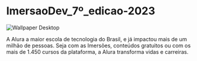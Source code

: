 # ImersaoDev_7º_edicao-2023

![Wallpaper Desktop](https://github.com/darneees/ImersaoDev_7-_edi-o-2023/assets/79709843/d365734c-7937-41ac-bf7b-9eda07c2ca51)


A Alura a maior escola de tecnologia do Brasil, e já impactou mais de um milhão de pessoas. Seja com as Imersões, conteúdos gratuitos ou com os mais de 1.450 cursos da plataforma, a Alura transforma vidas e carreiras.
